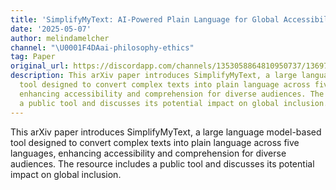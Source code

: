 ```yaml
---
title: 'SimplifyMyText: AI-Powered Plain Language for Global Accessibility'
date: '2025-05-07'
author: melindamelcher
channel: "\U0001F4DAai-philosophy-ethics"
tag: Paper
original_url: https://discordapp.com/channels/1353058864810950737/1369719237463117875
description: This arXiv paper introduces SimplifyMyText, a large language model-based
  tool designed to convert complex texts into plain language across five languages,
  enhancing accessibility and comprehension for diverse audiences. The resource includes
  a public tool and discusses its potential impact on global inclusion.
---
```


This arXiv paper introduces SimplifyMyText, a large language model-based tool designed to convert complex texts into plain language across five languages, enhancing accessibility and comprehension for diverse audiences. The resource includes a public tool and discusses its potential impact on global inclusion.